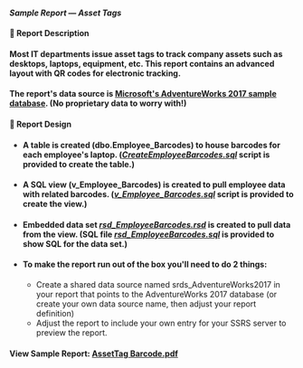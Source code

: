 #### <em>Sample Report — Asset Tags</em>
#### 👋 Report Description

#### Most IT departments issue asset tags to track company assets such as desktops, laptops, equipment, etc. This report contains an advanced layout with QR codes for electronic tracking.
#### The report's data source is <a href="https://github.com/Microsoft/sql-server-samples/releases/tag/adventureworks">Microsoft's AdventureWorks 2017 sample database</a>. (No proprietary data to worry with!)
#### 👋 Report Design
- #### A table is created (dbo.Employee_Barcodes) to house barcodes for each employee's laptop. (<a href="/AssetTags/CreateEmployeeBarcodes.sql"><em>CreateEmployeeBarcodes.sql</em></a> script is provided to create the table.)
- #### A SQL view (v_Employee_Barcodes) is created to pull employee data with related barcodes. (<a href="/AssetTags/v_Employee_Barcodes.sql"><em>v_Employee_Barcodes.sql</em></a> script is provided to create the view.)
 - #### Embedded data set <a href="/AssetTags/rsd_EmployeeBarcodes.rsd"><em>rsd_EmployeeBarcodes.rsd</em></a> is created to pull data from the view. (SQL file <a href="/AssetTags/rsd_EmployeeBarcodes.sql"><em>rsd_EmployeeBarcodes.sql</em></a> is provided to show SQL for the data set.)
 - #### To make the report run out of the box you'll need to do 2 things: 
   -  Create a shared data source named srds_AdventureWorks2017 in your report that points to the AdventureWorks 2017 database (or create your own data source name, then adjust your report definition) 
   -  Adjust the report to include your own entry for your SSRS server to preview the report. 

#### View Sample Report: <a href="/AssetTags/AssetTag%20Barcode.pdf" height=750 width=550/>AssetTag Barcode.pdf</a>
